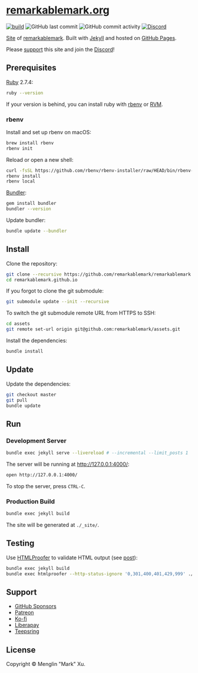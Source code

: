 # [remarkablemark.org](https://b.remarkabl.org/mark)

[![build](https://github.com/remarkablemark/remarkablemark.github.io/actions/workflows/build.yml/badge.svg)](https://github.com/remarkablemark/remarkablemark.github.io/actions/workflows/build.yml)
![GitHub last commit](https://img.shields.io/github/last-commit/remarkablemark/remarkablemark.github.io)
![GitHub commit activity](https://img.shields.io/github/commit-activity/y/remarkablemark/remarkablemark.github.io)
[![Discord](https://img.shields.io/discord/422421589582282752.svg?label=&logo=discord&logoColor=ffffff&color=7389D8&labelColor=6A7EC2)](https://b.remarkabl.org/discord)

[Site](https://b.remarkabl.org/mark) of [remarkablemark](https://b.remarkabl.org/github). Built with [Jekyll](https://jekyllrb.com/) and hosted on [GitHub Pages](https://pages.github.com/).

Please [support](#support) this site and join the [Discord](https://b.remarkabl.org/discord)!

## Prerequisites

[Ruby](https://www.ruby-lang.org/en/downloads/) 2.7.4:

```sh
ruby --version
```

If your version is behind, you can install ruby with [rbenv](https://github.com/rbenv/rbenv) or [RVM](https://rvm.io/).

### rbenv

Install and set up rbenv on macOS:

```sh
brew install rbenv
rbenv init
```

Reload or open a new shell:

```sh
curl -fsSL https://github.com/rbenv/rbenv-installer/raw/HEAD/bin/rbenv-installer | bash
rbenv install
rbenv local
```

[Bundler](https://bundler.io/):

```sh
gem install bundler
bundler --version
```

Update bundler:

```sh
bundle update --bundler
```

## Install

Clone the repository:

```sh
git clone --recursive https://github.com/remarkablemark/remarkablemark.github.io.git
cd remarkablemark.github.io
```

If you forgot to clone the git submodule:

```sh
git submodule update --init --recursive
```

To switch the git submodule remote URL from HTTPS to SSH:

```sh
cd assets
git remote set-url origin git@github.com:remarkablemark/assets.git
```

Install the dependencies:

```sh
bundle install
```

## Update

Update the dependencies:

```sh
git checkout master
git pull
bundle update
```

## Run

### Development Server

```sh
bundle exec jekyll serve --livereload # --incremental --limit_posts 1
```

The server will be running at http://127.0.0.1:4000/:

```sh
open http://127.0.0.1:4000/
```

To stop the server, press `CTRL-C`.

### Production Build

```sh
bundle exec jekyll build
```

The site will be generated at `./_site/`.

## Testing

Use [HTMLProofer](https://github.com/gjtorikian/html-proofer) to validate HTML output (see [post](https://remarkablemark.org/blog/2017/01/31/travis-github-pages/)):

```sh
bundle exec jekyll build
bundle exec htmlproofer --http-status-ignore '0,301,400,401,429,999' ./_site/
```

## Support

- [GitHub Sponsors](https://b.remarkabl.org/github-sponsors)
- [Patreon](https://b.remarkabl.org/patreon)
- [Ko-fi](https://b.remarkabl.org/ko-fi)
- [Liberapay](https://b.remarkabl.org/liberapay)
- [Teepsring](https://b.remarkabl.org/teespring)

## License

Copyright © Menglin "Mark" Xu.
